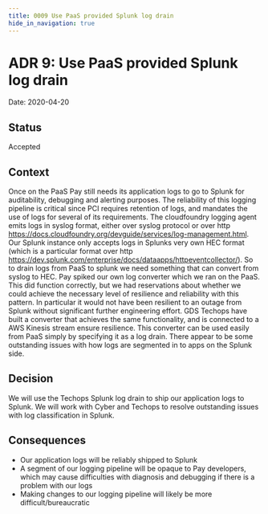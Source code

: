 ```yaml
---
title: 0009 Use PaaS provided Splunk log drain 
hide_in_navigation: true
---
```


# ADR 9: Use PaaS provided Splunk log drain 

Date: 2020-04-20

## Status

Accepted

## Context
Once on the PaaS Pay still needs its application logs to go to Splunk for auditability, debugging and alerting purposes. The reliability of this logging pipeline is critical since PCI requires retention of logs, and mandates the use of logs for several of its requirements. 
The cloudfoundry logging agent emits logs in syslog format, either over syslog protocol or over http <https://docs.cloudfoundry.org/devguide/services/log-management.html>. Our Splunk instance only accepts logs in Splunks very own HEC format (which is a particular format over http <https://dev.splunk.com/enterprise/docs/dataapps/httpeventcollector/>). So to drain logs from PaaS to splunk we need something that can convert from syslog to HEC. 
Pay spiked our own log converter which we ran on the PaaS. This did function correctly, but we had reservations about whether we could achieve the necessary level of resilience and reliability with this pattern. In particular it would not have been resilient to an outage from Splunk without significant further engineering effort.
GDS Techops have built a converter that achieves the same functionality, and is connected to a AWS Kinesis stream ensure resilience. This converter can be used easily from PaaS simply by specifying it as a log drain.
There appear to be some outstanding issues with how logs are segmented in to apps on the Splunk side.

## Decision
We will use the Techops Splunk log drain to ship our application logs to Splunk. We will work with Cyber and Techops to resolve outstanding issues with log classification in Splunk.

## Consequences
- Our application logs will be reliably shipped to Splunk
- A segment of our logging pipeline will be opaque to Pay developers, which may cause difficulties with diagnosis and debugging if there is a problem with our logs
- Making changes to our logging pipeline will likely be more difficult/bureaucratic